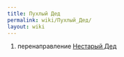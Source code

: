 ```yaml
---
title: Пухлый Дед
permalink: wiki/Пухлый_Дед/
layout: wiki
---
```


1.  перенаправление [Нестарый Дед](Нестарый_Дед "wikilink")
